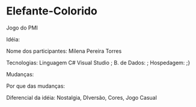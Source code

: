 # Elefante-Colorido
Jogo do PMI

Idéia:

Nome dos participantes: Milena Pereira Torres

Tecnologias: Linguagem C# Visual Studio ; B. de Dados: ; Hospedagem: ;}

Mudanças:

Por que das mudanças:

Diferencial da idéia: Nostalgia, DIversão, Cores, Jogo Casual
